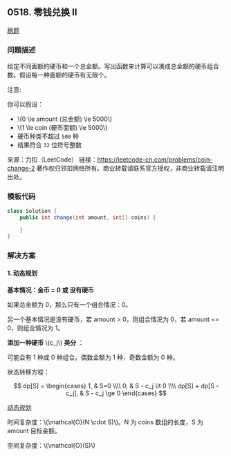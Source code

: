 <script src="https://cdn.bootcss.com/mathjax/2.7.7/MathJax.js?config=TeX-AMS-MML_HTMLorMML"></script>

## 0518. 零钱兑换 II

[刷题](qu0518/solu/Solution.java)

### 问题描述

给定不同面额的硬币和一个总金额。写出函数来计算可以凑成总金额的硬币组合数。假设每一种面额的硬币有无限个。 

注意:

你可以假设：

* \\(0 \le amount (总金额) \le 5000\\)
* \\(1 \le coin (硬币面额) \le 5000\\)
* 硬币种类不超过 `500` 种
* 结果符合 `32` 位符号整数

来源：力扣（LeetCode）
链接：https://leetcode-cn.com/problems/coin-change-2
著作权归领扣网络所有。商业转载请联系官方授权，非商业转载请注明出处。

### 模板代码

``` java
class Solution {
    public int change(int amount, int[] coins) {

    }
}
```

### 解决方案

#### 1. 动态规划

**基本情况：金币 = 0 或 没有硬币**

如果总金额为 0，那么只有一个组合情况：0。

另一个基本情况是没有硬币，若 amount > 0，则组合情况为 0，若 amount == 0，则组合情况为 1。

**添加一种硬币** \\(c_j\\) **美分** ：

可能会有 1 种或 0 种组合。偶数金额为 1 种，奇数金额为 0 种。

状态转移方程：

$$
dp[S] = 
\begin{cases}
1, & S=0 \\\\
0, & S - c_j \lt 0 \\\\
dp[S] + dp[S - c_j], & S - c_j \ge 0
\end{cases}
$$


[动态规划](qu0518/solu1/Solution.java)

时间复杂度：\\(\mathcal{O}(N \cdot S)\\)。N 为 coins 数组的长度，S 为 amount 目标金额。

空间复杂度：\\(\mathcal{O}(S)\\)
